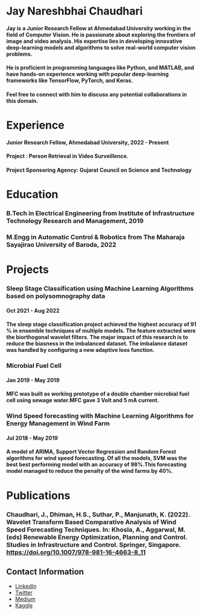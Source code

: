 # Jay Nareshbhai Chaudhari 

#### Jay is a Junior Research Fellow at Ahmedabad University working in the field of Computer Vision. He is passionate about exploring the frontiers of image and video analysis. His expertise lies in developing innovative deep-learning models and algorithms to solve real-world computer vision problems. 

#### He is proficient in programming languages like Python, and MATLAB, and have hands-on experience working with popular deep-learning frameworks like TensorFlow, PyTorch, and Keras. 

#### Feel free to connect with him to discuss any potential collaborations in this domain.

# Experience

#### Junior Research Fellow, Ahmedabad University, 2022 - Present
#### Project : Person Retrieval in Video Surveillence.
#### Project Sponsoring Agency: Gujarat Council on Science and Technology 


# Education

### B.Tech in Electrical Engineering from Institute of Infrastructure Technology Research and Management, 2019
### M.Engg in Automatic Control & Robotics from The Maharaja Sayajirao University of Baroda, 2022

# Projects

### Sleep Stage Classification using Machine Learning Algorithms based on polysomnography data
#### Oct 2021 - Aug 2022
#### The sleep stage classification project achieved the highest accuracy of 91 % in ensemble techniques of multiple models. The feature extracted were the biorthogonal wavelet filters. The major impact of this research is to reduce the biasness in the imbalanced dataset. The imbalance dataset was handled by configuring a new adaptive loss function.

### Microbial Fuel Cell
#### Jan 2019 - May 2019
#### MFC was built as working prototype of a double chamber microbial fuel cell using sewage water.MFC gave 3 Volt and 5 mA current.

### Wind Speed forecasting with Machine Learning Algorithms for Energy Management in Wind Farm
####  Jul 2018 - May 2019
#### A model of ARIMA, Support Vector Regression and Random Forest algorithms for wind speed forecasting. Of all the models, SVM was the best best performing model with an accuracy of 98%.This forecasting model managed to reduce the penalty of the wind farms by 40%.


# Publications

### Chaudhari, J., Dhiman, H.S., Suthar, P., Manjunath, K. (2022). Wavelet Transform Based Comparative Analysis of Wind Speed Forecasting Techniques. In: Khosla, A., Aggarwal, M. (eds) Renewable Energy Optimization, Planning and Control. Studies in Infrastructure and Control. Springer, Singapore. https://doi.org/10.1007/978-981-16-4663-8_11


## Contact Information

- [LinkedIn](https://www.linkedin.com/in/jaychaudhari21/)
- [Twitter](https://twitter.com/jai_chaudhari03)
- [Medium](https://jaichaudhari.medium.com/)
- [Kaggle](https://www.kaggle.com/jaychaudhari2110)
